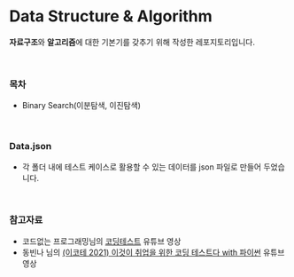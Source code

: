 # Data Structure & Algorithm

**자료구조**와 **알고리즘**에 대한 기본기를 갖추기 위해 작성한 레포지토리입니다.

</br>

### 목차

- Binary Search(이분탐색, 이진탐색)

</br>

### Data.json

- 각 폴더 내에 테스트 케이스로 활용할 수 있는 데이터를 json 파일로 만들어 두었습니다.

</br>

### 참고자료

- 코드없는 프로그래밍님의 [코딩테스트](https://www.youtube.com/@user-pw9fm4gc7e) 유튜브 영상
- 동빈나 님의 [(이코테 2021) 이것이 취업을 위한 코딩 테스트다 with 파이썬](https://www.youtube.com/playlist?list=PLRx0vPvlEmdAghTr5mXQxGpHjWqSz0dgC) 유튜브 영상
